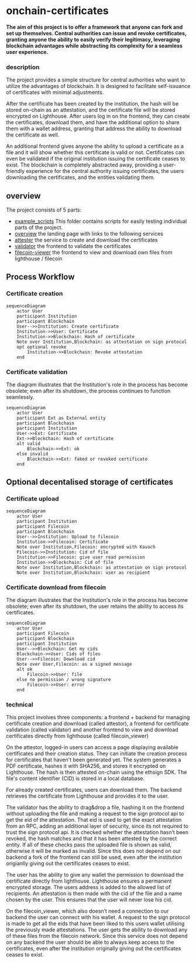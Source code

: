 # onchain-certificates

**The aim of this project is to offer a framework that anyone can fork and set up themselves. Central authorities can issue and revoke certificates, granting anyone the ability to easily verify their legitimacy, leveraging blockchain advantages while abstracting its complexity for a seamless user experience.** 


### description

The project provides a simple structure for central authorities who want to utilize the advantages of blockchain. It is designed to facilitate self-issuance of certificates with minimal adjustments.

After the certificate has been created by the institution, the hash will be stored on-chain as an attestation, and the certificate file will be stored encrypted on Lighthouse. 
After users log in on the frontend, they can create the certificates, download them, and have the additional option to share them with a wallet address, granting that address the ability to download the certificate as well. 

An additional frontend gives anyone the ability to upload a certificate as a file and it will show whether this certificate is valid or not. Certificates can even be validated if the original institution issuing the certificate ceases to exist. The blockchain is completely abstracted away, providing a user-friendly experience for the central authority issuing certificates, the users downloading the certificates, and the entities validating them.

## overview 

The project consists of 5 parts:
- [example_scripts](example_scripts) This folder contains scripts for easily testing individual parts of the project.
- [overview](docs) the landing page with links to the following services
- [attester](attester) the service to create and download the certificates
- [validator](validator) the frontend to validate the certificates
- [filecoin-viewer](filecoin-viewer) the frontend to view and download own files from lighthouse / filecoin

## Process Workflow

### Certificate creation
```mermaid
sequenceDiagram
    actor User
    participant Institution
    participant Blockchain
    User-->>Institution: Create certificate
    Institution->>User: Certificate
    Institution->>Blockchain: Hash of certificate
    Note over Institution,Blockchain: as attestation on sign protocol
    opt optional revoke
        Institution->>Blockchain: Revoke attestation
    end
```


### Certificate validation
The diagram illustrates that the Institution's role in the process has become obsolete; even after its shutdown, the process continues to function seamlessly.

```mermaid
sequenceDiagram
    actor User
    participant Ext as External entity
    participant Blockchain
    participant Institution
    User->>Ext: Certificate
    Ext->>Blockchain: Hash of certificate 
    alt valid
        Blockchain->>Ext: ok
    else invalid
        Blockchain->>Ext: faked or revoked certificate
    end
```

## Optional decentalised storage of certificates

### Certificate upload
```mermaid
sequenceDiagram
    actor User
    participant Institution
    participant Filecoin
    participant Blockchain
    User-->>Institution: Upload to filecoin
    Institution->>Filecoin: Certificate
    Note over Institution,Filecoin: encrypted with Kavach
    Filecoin->>Institution: Cid of file
    Institution->>Filecoin: give user read permission
    Institution->>Blockchain: Cid of file
    Note over Institution,Blockchain: as attestation on sign protocol
    Note over Institution,Blockchain: user as recipient
```

### Certificate download from filecoin
The diagram illustrates that the Institution's role in the process has become obsolete; even after its shutdown, the user retains the ability to access its certificates.

```mermaid
sequenceDiagram
    actor User
    participant Filecoin
    participant Blockchain
    participant Institution
    User-->>Blockchain: Get my cids
    Blockchain->>User: Cids of files
    User-->>Filecoin: Download cid
    Note over User,Filecoin: as a signed message
    alt ok
        Filecoin->>User: file
    else no permission / wrong signature
        Filecoin->>User: error
    end
```

### technical

This project involves three components: a frontend + backend for managing certificate creation and download (called attestor), a frontend for certificate validation (called validator) and another frontend to view and download certificates directly from lighthouse (called filecoin_viewer)

On the attestor, logged-in users can access a page displaying available certificates and their creation status. They can initiate the creation process for certificates that haven't been generated yet. The system generates a PDF certificate, hashes it with SHA256, and stores it encrypted on Lighthouse. The hash is then attested on-chain using the ethsign SDK. The file's content identifier (CID) is stored in a local database.

For already created certificates, users can download them. The backend retrieves the certificate from Lighthouse and provides it to the user.

The validator has the ability to drag&drop a file, hashing it on the frontend without uploading the file and making a request to the sign protocol api to get the eid of the attestation. 
That eid is used to get the exact attestation from an RPC, adding an additional layer of security, since its not required to trust the sign protocol api.
It is checked whether the attestation hasn’t been revoked, the hash matches and that it has been attested by the correct entity.
If all of these checks pass the uploaded file is shown as valid, otherwise it will be marked as invalid.
Since this does not depend on our backend a fork of the frontend can still be used, even after the institution origianlly giving out the certificates ceases to exist.

The user has the ability to give any wallet the permission to download the certificate directly from lighthouse. Lighthouse ensures a permanent encrypted storage. The users address is added to the allowed list of recipients. An attestation is then made with the cid of the file and a name chosen by the user. This ensures that the user will never lose his cid.

On the filecoin_viewer, which also doesn’t need a connection to our backend the user can connect with his wallet. A request to the sign protocol is made to get all the eids that have been liked to this users wallet utilising the previously made attestations. The user gets the ability to download any of these files from the filecoin network. Since this service does not depend on any backend the user should be able to always keep access to the certificates, even after the institution originally giving out the certificates ceases to exist.



